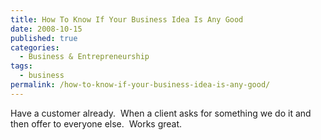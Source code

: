 ```yaml
---
title: How To Know If Your Business Idea Is Any Good
date: 2008-10-15
published: true
categories:
  - Business & Entrepreneurship
tags:
  - business
permalink: /how-to-know-if-your-business-idea-is-any-good/
---
```

Have a customer already.  When a client asks for something we do it and then offer to everyone else.  Works great.
